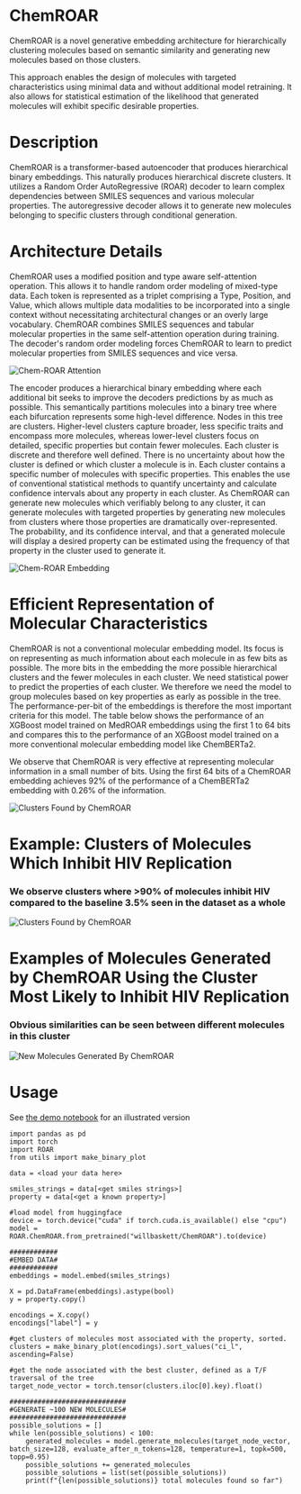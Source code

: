 # ChemROAR
ChemROAR is a novel generative embedding architecture for hierarchically clustering molecules based on semantic similarity and generating new molecules based on those clusters. 

This approach enables the design of molecules with targeted characteristics using minimal data and without additional model retraining. It also allows for statistical estimation of the likelihood that generated molecules will exhibit specific desirable properties.

# Description
ChemROAR is a transformer-based autoencoder that produces hierarchical binary embeddings. This naturally produces hierarchical discrete clusters. It utilizes a Random Order AutoRegressive (ROAR) decoder to learn complex dependencies between SMILES sequences and various molecular properties. The autoregressive decoder allows it to generate new molecules belonging to specific clusters through conditional generation.

# Architecture Details
ChemROAR uses a modified position and type aware self-attention operation. This allows it to handle random order modeling of mixed-type data. Each token is represented as a triplet comprising a Type, Position, and Value, which allows multiple data modalities to be incorporated into a single context without necessitating architectural changes or an overly large vocabulary. ChemROAR combines SMILES sequences and tabular molecular properties in the same self-attention operation during training. The decoder's random order modeling forces ChemROAR to learn to predict molecular properties from SMILES sequences and vice versa. 

![Chem-ROAR Attention](resources/attention.png)

The encoder produces a hierarchical binary embedding where each additional bit seeks to improve the decoders predictions by as much as possible. This semantically partitions molecules into a binary tree where each bifurcation represents some high-level difference. Nodes in this tree are clusters. Higher-level clusters capture broader, less specific traits and encompass more molecules, whereas lower-level clusters focus on detailed, specific properties but contain fewer molecules. Each cluster is discrete and therefore well defined. There is no uncertainty about how the cluster is defined or which cluster a molecule is in. Each cluster contains a specific number of molecules with specific properties. This enables the use of conventional statistical methods to quantify uncertainty and calculate confidence intervals about any property in each cluster. As ChemROAR can generate new molecules which verifiably belong to any cluster, it can generate molecules with targeted properties by generating new molecules from clusters where those properties are dramatically over-represented. The probability, and its confidence interval, and that a generated molecule will display a desired property can be estimated using the frequency of that property in the cluster used to generate it. 

![Chem-ROAR Embedding](resources/translation.png)

# Efficient Representation of Molecular Characteristics
ChemROAR is not a conventional molecular embedding model. Its focus is on representing as much information about each molecule in as few bits as possible. The more bits in the embedding the more possible hierarchical clusters and the fewer molecules in each cluster. We need statistical power to predict the properties of each cluster. We therefore we need the model to group molecules based on key properties as early as possible in the tree. The performance-per-bit of the embeddings is therefore the most important criteria for this model. The table below shows the performance of an XGBoost model trained on MedROAR embeddings using the first 1 to 64 bits and compares this to the performance of an XGBoost model trained on a more conventional molecular embedding model like ChemBERTa2. 

We observe that ChemROAR is very effective at representing molecular information in a small number of bits. Using the first 64 bits of a ChemROAR embedding achieves 92% of the performance of a ChemBERTa2 embedding with 0.26% of the information.

![Clusters Found by ChemROAR](resources/table_1.png)


# Example: Clusters of Molecules Which Inhibit HIV Replication
### We observe clusters where >90% of molecules inhibit HIV compared to the baseline 3.5% seen in the dataset as a whole
![Clusters Found by ChemROAR](resources/clusters.png)

# Examples of Molecules Generated by ChemROAR Using the Cluster Most Likely to Inhibit HIV Replication
### Obvious similarities can be seen between different molecules in this cluster
![New Molecules Generated By ChemROAR](resources/example_molecules.png)

# Usage
See [the demo notebook](demo.ipynb) for an illustrated version
```
import pandas as pd
import torch
import ROAR
from utils import make_binary_plot

data = <load your data here>

smiles_strings = data[<get smiles strings>]
property = data[<get a known property>]

#load model from huggingface
device = torch.device("cuda" if torch.cuda.is_available() else "cpu")
model = ROAR.ChemROAR.from_pretrained("willbaskett/ChemROAR").to(device)

############
#EMBED DATA#
############
embeddings = model.embed(smiles_strings)

X = pd.DataFrame(embeddings).astype(bool)
y = property.copy()

encodings = X.copy()
encodings["label"] = y

#get clusters of molecules most associated with the property, sorted.
clusters = make_binary_plot(encodings).sort_values("ci_l", ascending=False)

#get the node associated with the best cluster, defined as a T/F traversal of the tree
target_node_vector = torch.tensor(clusters.iloc[0].key).float()

#############################
#GENERATE ~100 NEW MOLECULES#
#############################
possible_solutions = []
while len(possible_solutions) < 100:
    generated_molecules = model.generate_molecules(target_node_vector, batch_size=128, evaluate_after_n_tokens=128, temperature=1, topk=500, topp=0.95)
    possible_solutions += generated_molecules
    possible_solutions = list(set(possible_solutions))
    print(f"{len(possible_solutions)} total molecules found so far")

```
